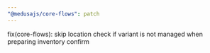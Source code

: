 ```yaml
---
"@medusajs/core-flows": patch
---
```


fix(core-flows): skip location check if variant is not managed when preparing inventory confirm
